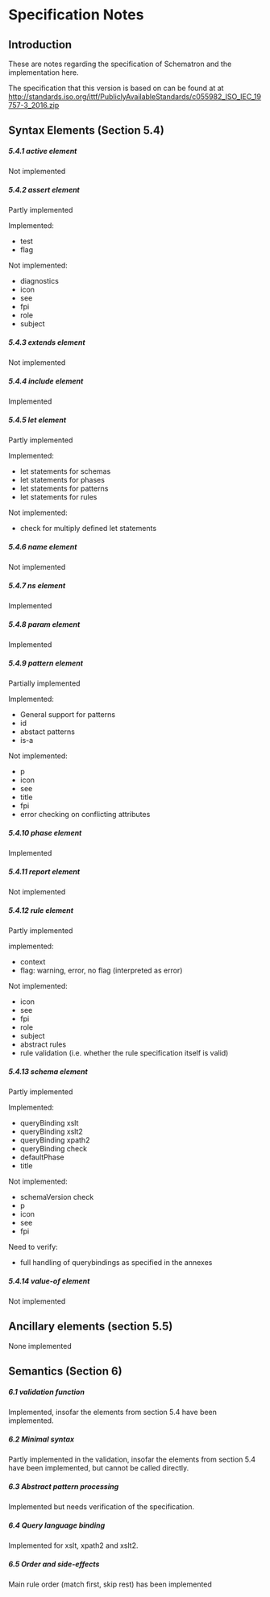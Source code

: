 # Specification Notes

## Introduction

These are notes regarding the specification of Schematron and the implementation here.

The specification that this version is based on can be found at at http://standards.iso.org/ittf/PubliclyAvailableStandards/c055982_ISO_IEC_19757-3_2016.zip

## Syntax Elements (Section 5.4)

##### 5.4.1 active element

Not implemented

##### 5.4.2 assert element

Partly implemented

Implemented:
- test
- flag

Not implemented:
- diagnostics
- icon
- see
- fpi
- role
- subject

##### 5.4.3 extends element

Not implemented

##### 5.4.4 include element

Implemented

##### 5.4.5 let element

Partly implemented

Implemented:
- let statements for schemas
- let statements for phases
- let statements for patterns
- let statements for rules

Not implemented:
- check for multiply defined let statements

##### 5.4.6 name element

Not implemented

##### 5.4.7 ns element

Implemented

##### 5.4.8 param element

Implemented

##### 5.4.9 pattern element

Partially implemented

Implemented:
- General support for patterns
- id
- abstact patterns
- is-a

Not implemented:
- p
- icon
- see
- title
- fpi
- error checking on conflicting attributes

##### 5.4.10 phase element

Implemented

##### 5.4.11 report element

Not implemented

##### 5.4.12 rule element

Partly implemented

implemented:
- context
- flag: warning, error, no flag (interpreted as error)

Not implemented:
- icon
- see
- fpi
- role
- subject
- abstract rules
- rule validation (i.e. whether the rule specification itself is valid)

##### 5.4.13 schema element

Partly implemented

Implemented:
- queryBinding xslt
- queryBinding xslt2
- queryBinding xpath2
- queryBinding check
- defaultPhase
- title

Not implemented:
- schemaVersion check
- p
- icon
- see
- fpi

Need to verify:
- full handling of querybindings as specified in the annexes

##### 5.4.14 value-of element

Not implemented

## Ancillary elements (section 5.5)

None implemented

## Semantics (Section 6)

##### 6.1 validation function

Implemented, insofar the elements from section 5.4 have been implemented.

##### 6.2 Minimal syntax

Partly implemented in the validation, insofar the elements from section 5.4 have been implemented, but cannot be called directly.

##### 6.3 Abstract pattern processing

Implemented but needs verification of the specification.


##### 6.4 Query language binding

Implemented for xslt, xpath2 and xslt2.

##### 6.5 Order and side-effects

Main rule order (match first, skip rest) has been implemented